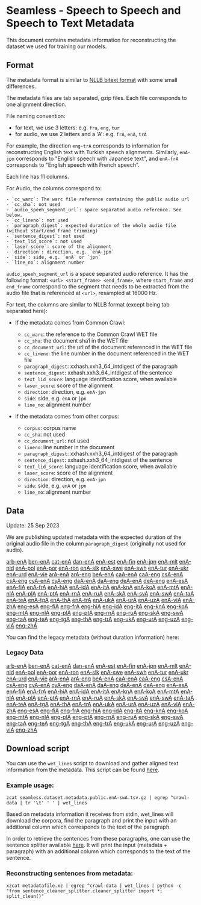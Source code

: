 # Seamless - Speech to Speech and Speech to Text Metadata

This document contains metadata information for reconstructing the dataset we used for training our models.

## Format

The metadata format is similar to [NLLB bitext format](https://github.com/facebookresearch/LASER/tree/main/data/nllb200) with some small differences.

The metadata files are tab separated, gzip files. Each file corresponds to one alignment direction.

File naming convention:

- for text, we use 3 letters: e.g. `fra`, `eng`, `tur`
- for audio, we use 2 letters and a 'A': e.g. `frA`, `enA`, `trA`

For example, the direction `eng-trA` corresponds to information for reconstructing English text with Turkish speech alignments. Similarly, `enA-jpn` corresponds to "English speech with Japanese text", and `enA-frA` corresponds to "English speech with French speech".

Each line has 11 columns.

For Audio, the columns correspond to:

    - `cc_warc`: The warc file reference containing the public audio url
    - `cc_sha`: not used
    - `audio_speeh_segment_url`: space separated audio reference. See below.
    - `cc_lineno`: not used
    - `paragraph_digest`: expected duration of the whole audio file (without start/end frame trimming)
    - `sentence_digest`: not used
    - `text_lid_score`: not used
    - `laser_score`: score of the alignment
    - `direction`: direction, e.g. `enA-jpn`
    - `side`: side, e.g. `enA` or `jpn`
    - `line_no`: alignment number

`audio_speeh_segment_url` is a space separated audio reference. It has the following format:
`<url> <start_frame> <end_frame>`, where `start_frame` and `end_frame` correspond to the segment that needs to be extracted from the audio file that is referenced at `<url>`, resampled at 16000 Hz.

For text, the columns are similar to NLLB format (except being tab separated here):

- If the metadata comes from Common Crawl:

  - `cc_warc`: the reference to the Common Crawl WET file
  - `cc_sha`: the document sha1 in the WET file
  - `cc_document_url`: the url of the document referenced in the WET file
  - `cc_lineno`: the line number in the document referenced in the WET file
  - `paragraph_digest`: xxhash.xxh3_64_intdigest of the paragraph
  - `sentence_digest`: xxhash.xxh3_64_intdigest of the sentence
  - `text_lid_score`: language identification score, when available
  - `laser_score`: score of the alignment
  - `direction`: direction, e.g. `enA-jpn`
  - `side`: side, e.g. `enA` or `jpn`
  - `line_no`: alignment number

- If the metadata comes from other corpus:
  - `corpus`: corpus name
  - `cc_sha`: not used
  - `cc_document_url`: not used
  - `lineno`: line number in the document
  - `paragraph_digest`: xxhash.xxh3_64_intdigest of the paragraph
  - `sentence_digest`: xxhash.xxh3_64_intdigest of the sentence
  - `text_lid_score`: language identification score, when available
  - `laser_score`: score of the alignment
  - `direction`: direction, e.g. `enA-jpn`
  - `side`: side, e.g. `enA` or `jpn`
  - `line_no`: alignment number

## Data

Update: 25 Sep 2023

We are publishing updated metadata with the expected duration of the original audio file in the column `paragraph_digest` (originally not used for audio).

[arb-enA](https://dl.fbaipublicfiles.com/seamless/data/seamless.dataset.metadata.public.arb-enA.withduration.tsv.gz) [ben-enA](https://dl.fbaipublicfiles.com/seamless/data/seamless.dataset.metadata.public.ben-enA.withduration.tsv.gz) [cat-enA](https://dl.fbaipublicfiles.com/seamless/data/seamless.dataset.metadata.public.cat-enA.withduration.tsv.gz) [dan-enA](https://dl.fbaipublicfiles.com/seamless/data/seamless.dataset.metadata.public.dan-enA.withduration.tsv.gz) [enA-est](https://dl.fbaipublicfiles.com/seamless/data/seamless.dataset.metadata.public.enA-est.withduration.tsv.gz) [enA-fin](https://dl.fbaipublicfiles.com/seamless/data/seamless.dataset.metadata.public.enA-fin.withduration.tsv.gz) [enA-jpn](https://dl.fbaipublicfiles.com/seamless/data/seamless.dataset.metadata.public.enA-jpn.withduration.tsv.gz) [enA-mlt](https://dl.fbaipublicfiles.com/seamless/data/seamless.dataset.metadata.public.enA-mlt.withduration.tsv.gz) [enA-nld](https://dl.fbaipublicfiles.com/seamless/data/seamless.dataset.metadata.public.enA-nld.withduration.tsv.gz) [enA-pol](https://dl.fbaipublicfiles.com/seamless/data/seamless.dataset.metadata.public.enA-pol.withduration.tsv.gz) [enA-por](https://dl.fbaipublicfiles.com/seamless/data/seamless.dataset.metadata.public.enA-por.withduration.tsv.gz) [enA-ron](https://dl.fbaipublicfiles.com/seamless/data/seamless.dataset.metadata.public.enA-ron.withduration.tsv.gz) [enA-slk](https://dl.fbaipublicfiles.com/seamless/data/seamless.dataset.metadata.public.enA-slk.withduration.tsv.gz) [enA-swe](https://dl.fbaipublicfiles.com/seamless/data/seamless.dataset.metadata.public.enA-swe.withduration.tsv.gz) [enA-swh](https://dl.fbaipublicfiles.com/seamless/data/seamless.dataset.metadata.public.enA-swh.withduration.tsv.gz) [enA-tur](https://dl.fbaipublicfiles.com/seamless/data/seamless.dataset.metadata.public.enA-tur.withduration.tsv.gz) [enA-ukr](https://dl.fbaipublicfiles.com/seamless/data/seamless.dataset.metadata.public.enA-ukr.withduration.tsv.gz) [enA-urd](https://dl.fbaipublicfiles.com/seamless/data/seamless.dataset.metadata.public.enA-urd.withduration.tsv.gz) [enA-vie](https://dl.fbaipublicfiles.com/seamless/data/seamless.dataset.metadata.public.enA-vie.withduration.tsv.gz) [arA-enA](https://dl.fbaipublicfiles.com/seamless/data/seamless.dataset.metadata.public.arA-enA.withduration.tsv.gz) [arA-eng](https://dl.fbaipublicfiles.com/seamless/data/seamless.dataset.metadata.public.arA-eng.withduration.tsv.gz) [beA-enA](https://dl.fbaipublicfiles.com/seamless/data/seamless.dataset.metadata.public.beA-enA.withduration.tsv.gz) [caA-enA](https://dl.fbaipublicfiles.com/seamless/data/seamless.dataset.metadata.public.caA-enA.withduration.tsv.gz) [caA-eng](https://dl.fbaipublicfiles.com/seamless/data/seamless.dataset.metadata.public.caA-eng.withduration.tsv.gz) [csA-enA](https://dl.fbaipublicfiles.com/seamless/data/seamless.dataset.metadata.public.csA-enA.withduration.tsv.gz) [csA-eng](https://dl.fbaipublicfiles.com/seamless/data/seamless.dataset.metadata.public.csA-eng.withduration.tsv.gz) [cyA-enA](https://dl.fbaipublicfiles.com/seamless/data/seamless.dataset.metadata.public.cyA-enA.withduration.tsv.gz) [cyA-eng](https://dl.fbaipublicfiles.com/seamless/data/seamless.dataset.metadata.public.cyA-eng.withduration.tsv.gz) [daA-enA](https://dl.fbaipublicfiles.com/seamless/data/seamless.dataset.metadata.public.daA-enA.withduration.tsv.gz) [daA-eng](https://dl.fbaipublicfiles.com/seamless/data/seamless.dataset.metadata.public.daA-eng.withduration.tsv.gz) [deA-enA](https://dl.fbaipublicfiles.com/seamless/data/seamless.dataset.metadata.public.deA-enA.withduration.tsv.gz) [deA-eng](https://dl.fbaipublicfiles.com/seamless/data/seamless.dataset.metadata.public.deA-eng.withduration.tsv.gz) [enA-esA](https://dl.fbaipublicfiles.com/seamless/data/seamless.dataset.metadata.public.enA-esA.withduration.tsv.gz) [enA-fiA](https://dl.fbaipublicfiles.com/seamless/data/seamless.dataset.metadata.public.enA-fiA.withduration.tsv.gz) [enA-frA](https://dl.fbaipublicfiles.com/seamless/data/seamless.dataset.metadata.public.enA-frA.withduration.tsv.gz) [enA-hiA](https://dl.fbaipublicfiles.com/seamless/data/seamless.dataset.metadata.public.enA-hiA.withduration.tsv.gz) [enA-idA](https://dl.fbaipublicfiles.com/seamless/data/seamless.dataset.metadata.public.enA-idA.withduration.tsv.gz) [enA-itA](https://dl.fbaipublicfiles.com/seamless/data/seamless.dataset.metadata.public.enA-itA.withduration.tsv.gz) [enA-knA](https://dl.fbaipublicfiles.com/seamless/data/seamless.dataset.metadata.public.enA-knA.withduration.tsv.gz) [enA-koA](https://dl.fbaipublicfiles.com/seamless/data/seamless.dataset.metadata.public.enA-koA.withduration.tsv.gz) [enA-mtA](https://dl.fbaipublicfiles.com/seamless/data/seamless.dataset.metadata.public.enA-mtA.withduration.tsv.gz) [enA-nlA](https://dl.fbaipublicfiles.com/seamless/data/seamless.dataset.metadata.public.enA-nlA.withduration.tsv.gz) [enA-plA](https://dl.fbaipublicfiles.com/seamless/data/seamless.dataset.metadata.public.enA-plA.withduration.tsv.gz) [enA-ptA](https://dl.fbaipublicfiles.com/seamless/data/seamless.dataset.metadata.public.enA-ptA.withduration.tsv.gz) [enA-rnA](https://dl.fbaipublicfiles.com/seamless/data/seamless.dataset.metadata.public.enA-rnA.withduration.tsv.gz) [enA-ruA](https://dl.fbaipublicfiles.com/seamless/data/seamless.dataset.metadata.public.enA-ruA.withduration.tsv.gz) [enA-skA](https://dl.fbaipublicfiles.com/seamless/data/seamless.dataset.metadata.public.enA-skA.withduration.tsv.gz) [enA-svA](https://dl.fbaipublicfiles.com/seamless/data/seamless.dataset.metadata.public.enA-svA.withduration.tsv.gz) [enA-swA](https://dl.fbaipublicfiles.com/seamless/data/seamless.dataset.metadata.public.enA-swA.withduration.tsv.gz) [enA-taA](https://dl.fbaipublicfiles.com/seamless/data/seamless.dataset.metadata.public.enA-taA.withduration.tsv.gz) [enA-teA](https://dl.fbaipublicfiles.com/seamless/data/seamless.dataset.metadata.public.enA-teA.withduration.tsv.gz) [enA-tgA](https://dl.fbaipublicfiles.com/seamless/data/seamless.dataset.metadata.public.enA-tgA.withduration.tsv.gz) [enA-thA](https://dl.fbaipublicfiles.com/seamless/data/seamless.dataset.metadata.public.enA-thA.withduration.tsv.gz) [enA-trA](https://dl.fbaipublicfiles.com/seamless/data/seamless.dataset.metadata.public.enA-trA.withduration.tsv.gz) [enA-ukA](https://dl.fbaipublicfiles.com/seamless/data/seamless.dataset.metadata.public.enA-ukA.withduration.tsv.gz) [enA-urA](https://dl.fbaipublicfiles.com/seamless/data/seamless.dataset.metadata.public.enA-urA.withduration.tsv.gz) [enA-uzA](https://dl.fbaipublicfiles.com/seamless/data/seamless.dataset.metadata.public.enA-uzA.withduration.tsv.gz) [enA-viA](https://dl.fbaipublicfiles.com/seamless/data/seamless.dataset.metadata.public.enA-viA.withduration.tsv.gz) [enA-zhA](https://dl.fbaipublicfiles.com/seamless/data/seamless.dataset.metadata.public.enA-zhA.withduration.tsv.gz) [eng-esA](https://dl.fbaipublicfiles.com/seamless/data/seamless.dataset.metadata.public.eng-esA.withduration.tsv.gz) [eng-fiA](https://dl.fbaipublicfiles.com/seamless/data/seamless.dataset.metadata.public.eng-fiA.withduration.tsv.gz) [eng-frA](https://dl.fbaipublicfiles.com/seamless/data/seamless.dataset.metadata.public.eng-frA.withduration.tsv.gz) [eng-hiA](https://dl.fbaipublicfiles.com/seamless/data/seamless.dataset.metadata.public.eng-hiA.withduration.tsv.gz) [eng-idA](https://dl.fbaipublicfiles.com/seamless/data/seamless.dataset.metadata.public.eng-idA.withduration.tsv.gz) [eng-itA](https://dl.fbaipublicfiles.com/seamless/data/seamless.dataset.metadata.public.eng-itA.withduration.tsv.gz) [eng-knA](https://dl.fbaipublicfiles.com/seamless/data/seamless.dataset.metadata.public.eng-knA.withduration.tsv.gz) [eng-koA](https://dl.fbaipublicfiles.com/seamless/data/seamless.dataset.metadata.public.eng-koA.withduration.tsv.gz) [eng-mtA](https://dl.fbaipublicfiles.com/seamless/data/seamless.dataset.metadata.public.eng-mtA.withduration.tsv.gz) [eng-nlA](https://dl.fbaipublicfiles.com/seamless/data/seamless.dataset.metadata.public.eng-nlA.withduration.tsv.gz) [eng-plA](https://dl.fbaipublicfiles.com/seamless/data/seamless.dataset.metadata.public.eng-plA.withduration.tsv.gz) [eng-ptA](https://dl.fbaipublicfiles.com/seamless/data/seamless.dataset.metadata.public.eng-ptA.withduration.tsv.gz) [eng-rnA](https://dl.fbaipublicfiles.com/seamless/data/seamless.dataset.metadata.public.eng-rnA.withduration.tsv.gz) [eng-ruA](https://dl.fbaipublicfiles.com/seamless/data/seamless.dataset.metadata.public.eng-ruA.withduration.tsv.gz) [eng-skA](https://dl.fbaipublicfiles.com/seamless/data/seamless.dataset.metadata.public.eng-skA.withduration.tsv.gz) [eng-swA](https://dl.fbaipublicfiles.com/seamless/data/seamless.dataset.metadata.public.eng-swA.withduration.tsv.gz) [eng-taA](https://dl.fbaipublicfiles.com/seamless/data/seamless.dataset.metadata.public.eng-taA.withduration.tsv.gz) [eng-teA](https://dl.fbaipublicfiles.com/seamless/data/seamless.dataset.metadata.public.eng-teA.withduration.tsv.gz) [eng-tgA](https://dl.fbaipublicfiles.com/seamless/data/seamless.dataset.metadata.public.eng-tgA.withduration.tsv.gz) [eng-thA](https://dl.fbaipublicfiles.com/seamless/data/seamless.dataset.metadata.public.eng-thA.withduration.tsv.gz) [eng-trA](https://dl.fbaipublicfiles.com/seamless/data/seamless.dataset.metadata.public.eng-trA.withduration.tsv.gz) [eng-ukA](https://dl.fbaipublicfiles.com/seamless/data/seamless.dataset.metadata.public.eng-ukA.withduration.tsv.gz) [eng-urA](https://dl.fbaipublicfiles.com/seamless/data/seamless.dataset.metadata.public.eng-urA.withduration.tsv.gz) [eng-uzA](https://dl.fbaipublicfiles.com/seamless/data/seamless.dataset.metadata.public.eng-uzA.withduration.tsv.gz) [eng-viA](https://dl.fbaipublicfiles.com/seamless/data/seamless.dataset.metadata.public.eng-viA.withduration.tsv.gz) [eng-zhA](https://dl.fbaipublicfiles.com/seamless/data/seamless.dataset.metadata.public.eng-zhA.withduration.tsv.gz)


You can find the legacy metadata (without duration information) here:

### Legacy Data

[arb-enA](https://dl.fbaipublicfiles.com/seamless/data/seamless.dataset.metadata.public.arb-enA.tsv.gz) [ben-enA](https://dl.fbaipublicfiles.com/seamless/data/seamless.dataset.metadata.public.ben-enA.tsv.gz) [cat-enA](https://dl.fbaipublicfiles.com/seamless/data/seamless.dataset.metadata.public.cat-enA.tsv.gz) [dan-enA](https://dl.fbaipublicfiles.com/seamless/data/seamless.dataset.metadata.public.dan-enA.tsv.gz) [enA-est](https://dl.fbaipublicfiles.com/seamless/data/seamless.dataset.metadata.public.enA-est.tsv.gz) [enA-fin](https://dl.fbaipublicfiles.com/seamless/data/seamless.dataset.metadata.public.enA-fin.tsv.gz) [enA-jpn](https://dl.fbaipublicfiles.com/seamless/data/seamless.dataset.metadata.public.enA-jpn.tsv.gz) [enA-mlt](https://dl.fbaipublicfiles.com/seamless/data/seamless.dataset.metadata.public.enA-mlt.tsv.gz) [enA-nld](https://dl.fbaipublicfiles.com/seamless/data/seamless.dataset.metadata.public.enA-nld.tsv.gz) [enA-pol](https://dl.fbaipublicfiles.com/seamless/data/seamless.dataset.metadata.public.enA-pol.tsv.gz) [enA-por](https://dl.fbaipublicfiles.com/seamless/data/seamless.dataset.metadata.public.enA-por.tsv.gz) [enA-ron](https://dl.fbaipublicfiles.com/seamless/data/seamless.dataset.metadata.public.enA-ron.tsv.gz) [enA-slk](https://dl.fbaipublicfiles.com/seamless/data/seamless.dataset.metadata.public.enA-slk.tsv.gz) [enA-swe](https://dl.fbaipublicfiles.com/seamless/data/seamless.dataset.metadata.public.enA-swe.tsv.gz) [enA-swh](https://dl.fbaipublicfiles.com/seamless/data/seamless.dataset.metadata.public.enA-swh.tsv.gz) [enA-tur](https://dl.fbaipublicfiles.com/seamless/data/seamless.dataset.metadata.public.enA-tur.tsv.gz) [enA-ukr](https://dl.fbaipublicfiles.com/seamless/data/seamless.dataset.metadata.public.enA-ukr.tsv.gz) [enA-urd](https://dl.fbaipublicfiles.com/seamless/data/seamless.dataset.metadata.public.enA-urd.tsv.gz) [enA-vie](https://dl.fbaipublicfiles.com/seamless/data/seamless.dataset.metadata.public.enA-vie.tsv.gz) [arA-enA](https://dl.fbaipublicfiles.com/seamless/data/seamless.dataset.metadata.public.arA-enA.tsv.gz) [arA-eng](https://dl.fbaipublicfiles.com/seamless/data/seamless.dataset.metadata.public.arA-eng.tsv.gz) [beA-enA](https://dl.fbaipublicfiles.com/seamless/data/seamless.dataset.metadata.public.beA-enA.tsv.gz) [caA-enA](https://dl.fbaipublicfiles.com/seamless/data/seamless.dataset.metadata.public.caA-enA.tsv.gz) [caA-eng](https://dl.fbaipublicfiles.com/seamless/data/seamless.dataset.metadata.public.caA-eng.tsv.gz) [csA-enA](https://dl.fbaipublicfiles.com/seamless/data/seamless.dataset.metadata.public.csA-enA.tsv.gz) [csA-eng](https://dl.fbaipublicfiles.com/seamless/data/seamless.dataset.metadata.public.csA-eng.tsv.gz) [cyA-enA](https://dl.fbaipublicfiles.com/seamless/data/seamless.dataset.metadata.public.cyA-enA.tsv.gz) [cyA-eng](https://dl.fbaipublicfiles.com/seamless/data/seamless.dataset.metadata.public.cyA-eng.tsv.gz) [daA-enA](https://dl.fbaipublicfiles.com/seamless/data/seamless.dataset.metadata.public.daA-enA.tsv.gz) [daA-eng](https://dl.fbaipublicfiles.com/seamless/data/seamless.dataset.metadata.public.daA-eng.tsv.gz) [deA-enA](https://dl.fbaipublicfiles.com/seamless/data/seamless.dataset.metadata.public.deA-enA.tsv.gz) [deA-eng](https://dl.fbaipublicfiles.com/seamless/data/seamless.dataset.metadata.public.deA-eng.tsv.gz) [enA-esA](https://dl.fbaipublicfiles.com/seamless/data/seamless.dataset.metadata.public.enA-esA.tsv.gz) [enA-fiA](https://dl.fbaipublicfiles.com/seamless/data/seamless.dataset.metadata.public.enA-fiA.tsv.gz) [enA-frA](https://dl.fbaipublicfiles.com/seamless/data/seamless.dataset.metadata.public.enA-frA.tsv.gz) [enA-hiA](https://dl.fbaipublicfiles.com/seamless/data/seamless.dataset.metadata.public.enA-hiA.tsv.gz) [enA-idA](https://dl.fbaipublicfiles.com/seamless/data/seamless.dataset.metadata.public.enA-idA.tsv.gz) [enA-itA](https://dl.fbaipublicfiles.com/seamless/data/seamless.dataset.metadata.public.enA-itA.tsv.gz) [enA-knA](https://dl.fbaipublicfiles.com/seamless/data/seamless.dataset.metadata.public.enA-knA.tsv.gz) [enA-koA](https://dl.fbaipublicfiles.com/seamless/data/seamless.dataset.metadata.public.enA-koA.tsv.gz) [enA-mtA](https://dl.fbaipublicfiles.com/seamless/data/seamless.dataset.metadata.public.enA-mtA.tsv.gz) [enA-nlA](https://dl.fbaipublicfiles.com/seamless/data/seamless.dataset.metadata.public.enA-nlA.tsv.gz) [enA-plA](https://dl.fbaipublicfiles.com/seamless/data/seamless.dataset.metadata.public.enA-plA.tsv.gz) [enA-ptA](https://dl.fbaipublicfiles.com/seamless/data/seamless.dataset.metadata.public.enA-ptA.tsv.gz) [enA-rnA](https://dl.fbaipublicfiles.com/seamless/data/seamless.dataset.metadata.public.enA-rnA.tsv.gz) [enA-ruA](https://dl.fbaipublicfiles.com/seamless/data/seamless.dataset.metadata.public.enA-ruA.tsv.gz) [enA-skA](https://dl.fbaipublicfiles.com/seamless/data/seamless.dataset.metadata.public.enA-skA.tsv.gz) [enA-svA](https://dl.fbaipublicfiles.com/seamless/data/seamless.dataset.metadata.public.enA-svA.tsv.gz) [enA-swA](https://dl.fbaipublicfiles.com/seamless/data/seamless.dataset.metadata.public.enA-swA.tsv.gz) [enA-taA](https://dl.fbaipublicfiles.com/seamless/data/seamless.dataset.metadata.public.enA-taA.tsv.gz) [enA-teA](https://dl.fbaipublicfiles.com/seamless/data/seamless.dataset.metadata.public.enA-teA.tsv.gz) [enA-tgA](https://dl.fbaipublicfiles.com/seamless/data/seamless.dataset.metadata.public.enA-tgA.tsv.gz) [enA-thA](https://dl.fbaipublicfiles.com/seamless/data/seamless.dataset.metadata.public.enA-thA.tsv.gz) [enA-trA](https://dl.fbaipublicfiles.com/seamless/data/seamless.dataset.metadata.public.enA-trA.tsv.gz) [enA-ukA](https://dl.fbaipublicfiles.com/seamless/data/seamless.dataset.metadata.public.enA-ukA.tsv.gz) [enA-urA](https://dl.fbaipublicfiles.com/seamless/data/seamless.dataset.metadata.public.enA-urA.tsv.gz) [enA-uzA](https://dl.fbaipublicfiles.com/seamless/data/seamless.dataset.metadata.public.enA-uzA.tsv.gz) [enA-viA](https://dl.fbaipublicfiles.com/seamless/data/seamless.dataset.metadata.public.enA-viA.tsv.gz) [enA-zhA](https://dl.fbaipublicfiles.com/seamless/data/seamless.dataset.metadata.public.enA-zhA.tsv.gz) [eng-esA](https://dl.fbaipublicfiles.com/seamless/data/seamless.dataset.metadata.public.eng-esA.tsv.gz) [eng-fiA](https://dl.fbaipublicfiles.com/seamless/data/seamless.dataset.metadata.public.eng-fiA.tsv.gz) [eng-frA](https://dl.fbaipublicfiles.com/seamless/data/seamless.dataset.metadata.public.eng-frA.tsv.gz) [eng-hiA](https://dl.fbaipublicfiles.com/seamless/data/seamless.dataset.metadata.public.eng-hiA.tsv.gz) [eng-idA](https://dl.fbaipublicfiles.com/seamless/data/seamless.dataset.metadata.public.eng-idA.tsv.gz) [eng-itA](https://dl.fbaipublicfiles.com/seamless/data/seamless.dataset.metadata.public.eng-itA.tsv.gz) [eng-knA](https://dl.fbaipublicfiles.com/seamless/data/seamless.dataset.metadata.public.eng-knA.tsv.gz) [eng-koA](https://dl.fbaipublicfiles.com/seamless/data/seamless.dataset.metadata.public.eng-koA.tsv.gz) [eng-mtA](https://dl.fbaipublicfiles.com/seamless/data/seamless.dataset.metadata.public.eng-mtA.tsv.gz) [eng-nlA](https://dl.fbaipublicfiles.com/seamless/data/seamless.dataset.metadata.public.eng-nlA.tsv.gz) [eng-plA](https://dl.fbaipublicfiles.com/seamless/data/seamless.dataset.metadata.public.eng-plA.tsv.gz) [eng-ptA](https://dl.fbaipublicfiles.com/seamless/data/seamless.dataset.metadata.public.eng-ptA.tsv.gz) [eng-rnA](https://dl.fbaipublicfiles.com/seamless/data/seamless.dataset.metadata.public.eng-rnA.tsv.gz) [eng-ruA](https://dl.fbaipublicfiles.com/seamless/data/seamless.dataset.metadata.public.eng-ruA.tsv.gz) [eng-skA](https://dl.fbaipublicfiles.com/seamless/data/seamless.dataset.metadata.public.eng-skA.tsv.gz) [eng-swA](https://dl.fbaipublicfiles.com/seamless/data/seamless.dataset.metadata.public.eng-swA.tsv.gz) [eng-taA](https://dl.fbaipublicfiles.com/seamless/data/seamless.dataset.metadata.public.eng-taA.tsv.gz) [eng-teA](https://dl.fbaipublicfiles.com/seamless/data/seamless.dataset.metadata.public.eng-teA.tsv.gz) [eng-tgA](https://dl.fbaipublicfiles.com/seamless/data/seamless.dataset.metadata.public.eng-tgA.tsv.gz) [eng-thA](https://dl.fbaipublicfiles.com/seamless/data/seamless.dataset.metadata.public.eng-thA.tsv.gz) [eng-trA](https://dl.fbaipublicfiles.com/seamless/data/seamless.dataset.metadata.public.eng-trA.tsv.gz) [eng-ukA](https://dl.fbaipublicfiles.com/seamless/data/seamless.dataset.metadata.public.eng-ukA.tsv.gz) [eng-urA](https://dl.fbaipublicfiles.com/seamless/data/seamless.dataset.metadata.public.eng-urA.tsv.gz) [eng-uzA](https://dl.fbaipublicfiles.com/seamless/data/seamless.dataset.metadata.public.eng-uzA.tsv.gz) [eng-viA](https://dl.fbaipublicfiles.com/seamless/data/seamless.dataset.metadata.public.eng-viA.tsv.gz) [eng-zhA](https://dl.fbaipublicfiles.com/seamless/data/seamless.dataset.metadata.public.eng-zhA.tsv.gz)

## Download script

You can use the `wet_lines` script to download and gather aligned text information from the metadata. This script can be found [here](https://github.com/kpu/preprocess/blob/wet/preprocess/wet_lines_main.cc).

### Example usage:

`zcat seamless.dataset.metadata.public.enA-swA.tsv.gz | egrep ^crawl-data | tr '\t' ' ' | wet_lines`

Based on metadata information it receives from stdin, wet_lines will download the corpora, find the paragraph and print the input with an additional column which corresponds to the text of the paragraph.

In order to retrieve the sentences from these paragraphs, one can use the sentence splitter available [here](https://github.com/facebookresearch/LASER/tree/main/utils). It will print the input (metadata + paragraph) with an additional column which corresponds to the text of the sentence.

### Reconstructing sentences from metadata:

`xzcat metadatafile.xz | egrep ^crawl-data | wet_lines | python -c "from sentence_cleaner_splitter.cleaner_splitter import *; split_clean()"`
